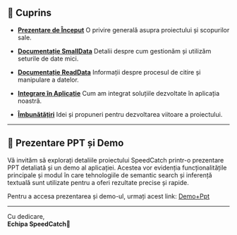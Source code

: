 
## 📜 Cuprins

- [**Prezentare de Început**](https://github.com/AriiSM/SpeedCatch/tree/main/Documentatie/01%20PrezentareDeInceput) 
    O privire generală asupra proiectului și scopurilor sale.
    
- [**Documentație SmallData**](https://github.com/AriiSM/SpeedCatch/tree/main/Documentatie/02%20SmallData)
    Detalii despre cum gestionăm și utilizăm seturile de date mici.
    
- [**Documentație ReadData**](https://github.com/AriiSM/SpeedCatch/tree/main/Documentatie/03%20RealData)
    Informații despre procesul de citire și manipulare a datelor.
    
- [**Integrare în Aplicație**](https://github.com/AriiSM/SpeedCatch/tree/main/Documentatie/04%20Integrated) 
    Cum am integrat soluțiile dezvoltate în aplicația noastră.
    
- [**Îmbunătățiri**](https://github.com/AriiSM/SpeedCatch/tree/main/Documentatie/05%20Imbunatatiri)
    Idei și propuneri pentru dezvoltarea viitoare a proiectului.

---
## 🎤 Prezentare PPT și Demo
Vă invităm să explorați detaliile proiectului SpeedCatch printr-o prezentare PPT detaliată și un demo al aplicației. Acestea vor evidenția funcționalitățile principale și modul în care tehnologiile de semantic search și inferență textuală sunt utilizate pentru a oferi rezultate precise și rapide.

Pentru a accesa prezentarea și demo-ul, urmați acest link:
[Demo+Ppt](https://github.com/LauraDiosan-CS/projects-speedcatch/tree/main/Imbunatatiri/Prezentare)

---

Cu dedicare,  
**Echipa SpeedCatch**🚀
